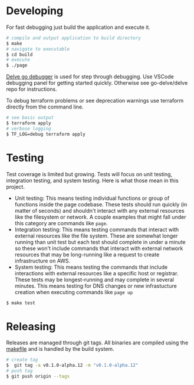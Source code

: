 # Developing

For fast debugging just build the application and execute it.

```bash
# compile and output application to build directory
$ make
# navigate to executable
$ cd build
# execute
$ ./page
```

[Delve go debugger](https://github.com/go-delve/delve) is used for step through debugging. Use VSCode debugging panel for getting started quickly. Otherwise see go-delve/delve repo for instructions.

To debug terraform problems or see deprecation warnings use terraform directly from the command line.

```bash
# see basic output
$ terraform apply
# verbose logging
$ TF_LOG=debug terraform apply
```

# Testing

Test coverage is limited but growing. Tests will focus on unit testing, integration testing, and system testing. Here is what those mean in this project.

- Unit testing: This means testing individual functions or group of functions inside the page codebase. These tests should run quickly (in matter of seconds) and shouldn't interact with any external resources like the filesystem or network. A couple examples that might fall under this category are commands like `page`.
- Integration testing: This means testing commands that interact with external resources like the file system. These are somewhat longer running than unit test but each test should complete in under a minute so these won't include commands that interact with external network resources that may be long-running like a request to create infrastructure on AWS.
- System testing: This means testing the commands that include interactions with external resources like a specific host or registrar. These tests may be longest-running and may complete in several minutes. This means testing for DNS changes or new infrastucture creation when executing commands like `page up`

```bash
$ make test
```

# Releasing

Releases are managed through git tags. All binaries are compiled using the [makefile](../makefile) and is handled by the build system.

```bash
# create tag
$  git tag -a v0.1.0-alpha.12 -m "v0.1.0-alpha.12"
# push tag
$ git push origin --tags
```

